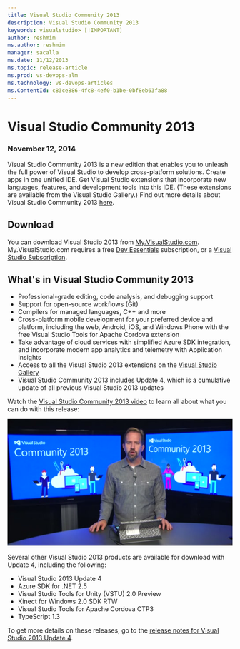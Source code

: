 ```yaml
---
title: Visual Studio Community 2013
description: Visual Studio Community 2013
keywords: visualstudio> [!IMPORTANT]
author: reshmim
ms.author: reshmim
manager: sacalla
ms.date: 11/12/2013
ms.topic: release-article
ms.prod: vs-devops-alm
ms.technology: vs-devops-articles
ms.ContentId: c83ce886-4fc8-4ef0-b1be-0bf8eb63fa88
---
```


# Visual Studio Community 2013
### November 12, 2014

Visual Studio Community 2013 is a new edition that enables you to unleash the full power of Visual Studio to develop cross-platform solutions. Create apps in one unified IDE. Get Visual Studio extensions that incorporate new languages, features, and development tools into this IDE. (These extensions are available from the Visual Studio Gallery.) Find out more details about Visual Studio Community 2013 [here](https://www.visualstudio.com/products/visual-studio-community-vs).

## Download
You can download Visual Studio 2013 from [My.VisualStudio.com](https://www.visualstudio.com/vs/older-downloads/). My.VisualStudio.com requires a free [Dev Essentials](https://www.visualstudio.com/dev-essentials/) subscription, or a [Visual Studio Subscription](https://www.visualstudio.com/subscriptions/).

## What's in Visual Studio Community 2013

- Professional-grade editing, code analysis, and debugging support
- Support for open-source workflows (Git)
- Compilers for managed languages, C++ and more
- Cross-platform mobile development for your preferred device and platform, including the web, Android, iOS, and Windows Phone with the free Visual Studio Tools for Apache Cordova extension
- Take advantage of cloud services with simplified Azure SDK integration, and incorporate modern app analytics and telemetry with Application Insights
- Access to all the Visual Studio 2013 extensions on the [Visual Studio Gallery](https://visualstudiogallery.msdn.microsoft.com/)
- Visual Studio Community 2013 includes Update 4, which is a cumulative update of all previous Visual Studio 2013 updates

Watch the [Visual Studio Community 2013 video](http://channel9.msdn.com/Events/Visual-Studio/Connect-event-2014/040) to learn all about what you can do with this release:

![Introducing Visual Studio Community 2013](media/11_14_01.png)

Several other Visual Studio 2013 products are available for download with Update 4, including the following:

- Visual Studio 2013 Update 4
- Azure SDK for .NET 2.5
- Visual Studio Tools for Unity (VSTU) 2.0 Preview
- Kinect for Windows 2.0 SDK RTW
- Visual Studio Tools for Apache Cordova CTP3
- TypeScript 1.3

To get more details on these releases, go to the [release notes for Visual Studio 2013 Update 4](https://www.visualstudio.com/news/vs2013-update4-rtm-vs).

